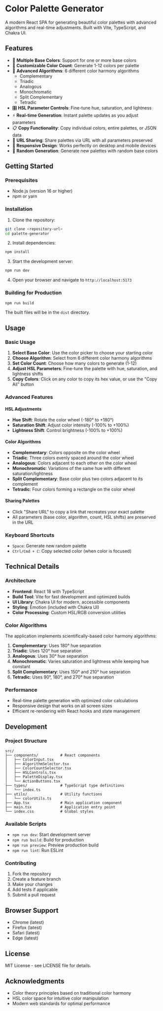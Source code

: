 # Color Palette Generator

A modern React SPA for generating beautiful color palettes with advanced algorithms and real-time adjustments. Built with Vite, TypeScript, and Chakra UI.

## Features

- 🎨 **Multiple Base Colors**: Support for one or more base colors
- 🔢 **Customizable Color Count**: Generate 1-12 colors per palette
- 🧮 **Advanced Algorithms**: 6 different color harmony algorithms
  - Complementary
  - Triadic
  - Analogous
  - Monochromatic
  - Split Complementary
  - Tetradic
- 🎛️ **HSL Parameter Controls**: Fine-tune hue, saturation, and lightness
- ⚡ **Real-time Generation**: Instant palette updates as you adjust parameters
- 📋 **Copy Functionality**: Copy individual colors, entire palettes, or JSON data
- 🔗 **URL Sharing**: Share palettes via URL with all parameters preserved
- 📱 **Responsive Design**: Works perfectly on desktop and mobile devices
- 🎲 **Random Generation**: Generate new palettes with random base colors

## Getting Started

### Prerequisites

- Node.js (version 16 or higher)
- npm or yarn

### Installation

1. Clone the repository:
```bash
git clone <repository-url>
cd palette-generator
```

2. Install dependencies:
```bash
npm install
```

3. Start the development server:
```bash
npm run dev
```

4. Open your browser and navigate to `http://localhost:5173`

### Building for Production

```bash
npm run build
```

The built files will be in the `dist` directory.

## Usage

### Basic Usage

1. **Select Base Color**: Use the color picker to choose your starting color
2. **Choose Algorithm**: Select from 6 different color harmony algorithms
3. **Set Color Count**: Choose how many colors to generate (1-12)
4. **Adjust HSL Parameters**: Fine-tune the palette with hue, saturation, and lightness shifts
5. **Copy Colors**: Click on any color to copy its hex value, or use the "Copy All" button

### Advanced Features

#### HSL Adjustments
- **Hue Shift**: Rotate the color wheel (-180° to +180°)
- **Saturation Shift**: Adjust color intensity (-100% to +100%)
- **Lightness Shift**: Control brightness (-100% to +100%)

#### Color Algorithms
- **Complementary**: Colors opposite on the color wheel
- **Triadic**: Three colors evenly spaced around the color wheel
- **Analogous**: Colors adjacent to each other on the color wheel
- **Monochromatic**: Variations of the same hue with different saturation/lightness
- **Split Complementary**: Base color plus two colors adjacent to its complement
- **Tetradic**: Four colors forming a rectangle on the color wheel

#### Sharing Palettes
- Click "Share URL" to copy a link that recreates your exact palette
- All parameters (base color, algorithm, count, HSL shifts) are preserved in the URL

### Keyboard Shortcuts

- `Space`: Generate new random palette
- `Ctrl/Cmd + C`: Copy selected color (when color is focused)

## Technical Details

### Architecture

- **Frontend**: React 18 with TypeScript
- **Build Tool**: Vite for fast development and optimized builds
- **UI Library**: Chakra UI for modern, accessible components
- **Styling**: Emotion (included with Chakra UI)
- **Color Processing**: Custom HSL/RGB conversion utilities

### Color Algorithms

The application implements scientifically-based color harmony algorithms:

1. **Complementary**: Uses 180° hue separation
2. **Triadic**: Uses 120° hue separation
3. **Analogous**: Uses 30° hue separation
4. **Monochromatic**: Varies saturation and lightness while keeping hue constant
5. **Split Complementary**: Uses 150° and 210° hue separation
6. **Tetradic**: Uses 90°, 180°, and 270° hue separation

### Performance

- Real-time palette generation with optimized color calculations
- Responsive design that works on all screen sizes
- Efficient re-rendering with React hooks and state management

## Development

### Project Structure

```
src/
├── components/          # React components
│   ├── ColorInput.tsx
│   ├── AlgorithmSelector.tsx
│   ├── ColorCountSelector.tsx
│   ├── HSLControls.tsx
│   ├── PaletteDisplay.tsx
│   └── ActionButtons.tsx
├── types/               # TypeScript type definitions
│   └── index.ts
├── utils/               # Utility functions
│   └── colorUtils.ts
├── App.tsx              # Main application component
├── main.tsx             # Application entry point
└── index.css            # Global styles
```

### Available Scripts

- `npm run dev`: Start development server
- `npm run build`: Build for production
- `npm run preview`: Preview production build
- `npm run lint`: Run ESLint

### Contributing

1. Fork the repository
2. Create a feature branch
3. Make your changes
4. Add tests if applicable
5. Submit a pull request

## Browser Support

- Chrome (latest)
- Firefox (latest)
- Safari (latest)
- Edge (latest)

## License

MIT License - see LICENSE file for details.

## Acknowledgments

- Color theory principles based on traditional color harmony
- HSL color space for intuitive color manipulation
- Modern web standards for optimal performance
